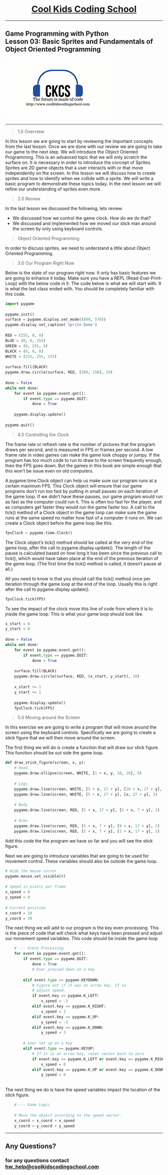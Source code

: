 # <center>**[Cool Kids Coding School](https://www.coolkidscodingschool.com)**</center>
---
## Game Programming with Python<br> Lesson 03: Basic Sprites and Fundamentals of Object Oriented Programming

![alt text][logo]

[logo]: ./images/ckcslogo.png

---

> 1.0 Overview

In this lesson we are going to start by reviewing the important concepts from the last lesson.  Once we are done with our review we are going to take our game to the next step.  We will introduce the Object Oriented Programming.  This is an advanced topic that we will only scratch the surface on.  It is necessary in order to introduce the concept of Sprites.  Sprites are 2D game objects that a user interacts with or that move independently on the screen.  In this lesson we will discuss how to create sprites and how to identify when we collide with a sprite.  We will write a basic program to demonstrate these topics today.  In the next lesson we will refine our understanding of sprites even more.

> 2.0 Review

In the last lesson we discussed the following, lets review.  
+ We discussed how we control the game clock.  How do we do that?
+ We discussed and implemented how we moved our stick man around the screen by only using keyboard controls.

> Object Oriented Programming

In order to discuss sprites, we need to understand a little about Object Oriented Programming.  
> 3.0 Our Program Right Now

Below is the state of our program right now.  It only has basic features we are going to enhance it today.  Make sure you have a REPL (Read-Eval-Print-Loop) with the below code in it.  The code below is what we will start with.  It is what the last class ended with.  You should be completely familiar with this code.

```python
import pygame

pygame.init()
surface = pygame.display.set_mode((800, 570))
pygame.display.set_caption('Sprite Demo')

RED = (255, 0, 0)
BLUE = (0, 0, 255)
GREEN = (0, 255, 0)
BLACK = (0, 0, 0)
WHITE = (255, 255, 255)

surface.fill(BLACK)
pygame.draw.circle(surface, RED, (200, 150), 10)

done = False
while not done:
    for event in pygame.event.get():
        if event.type == pygame.QUIT:
            done = True

    pygame.display.update()

pygame.quit()
```
> 4.0 Controlling the Clock

The frame rate or refresh rate is the number of pictures that the program draws per second, and is measured in FPS or frames per second.  A low frame rate in video games can make the game look choppy or jumpy. If the program has too much code to run to draw to the screen frequently enough, then the FPS goes down. But the games in this book are simple enough that this won’t be issue even on old computers.

A pygame.time.Clock object can help us make sure our program runs at a certain maximum FPS. This Clock object will ensure that our game programs don’t run too fast by putting in small pauses on each iteration of the game loop. If we didn’t have these pauses, our game program would run as fast as the computer could run it. This is often too fast for the player, and as computers get faster they would run the game faster too. A call to the tick() method of a Clock object in the game loop can make sure the game runs at the same speed no matter how fast of a computer it runs on. We can create a Clock object before the game loop like this.

```python
fpsClock = pygame.time.Clock()
```

The Clock object’s tick() method should be called at the very end of the game loop, after the call to pygame.display.update(). The length of the pause is calculated based on how long it has been since the previous call to tick(), which would have taken place at the end of the previous iteration of the game loop. (The first time the tick() method is called, it doesn’t pause at all.) 

All you need to know is that you should call the tick() method once per iteration through the game loop at the end of the loop. Usually this is right after the call to pygame.display.update().

```python
fpsClock.tick(FPS)
```

To see the impact of the clock move this line of code from where it is to jnside the game loop.  This is what your game loop should look like.

```python
x_start = 0
y_start = 0

done = False
while not done:
    for event in pygame.event.get():
        if event.type == pygame.QUIT:
            done = True

    surface.fill(BLACK)
    pygame.draw.circle(surface, RED, (x_start, y_start), 10)

    x_start += 1
    y_start += 1

    pygame.display.update()
    fpsClock.tick(FPS)
```
>5.0 Moving around the Screen

In this exercise we are going to write a program that will move around the screen using the keyboard controls.  Specifically we are going to create a stick figure that we will then move around the screen.  

The first thing we will do is create a function that will draw our stick figure.  This function should be out side the game loop.

```python
def draw_stick_figure(screen, x, y):
    # Head
    pygame.draw.ellipse(screen, WHITE, [1 + x, y, 10, 10], 0)

    # Legs
    pygame.draw.line(screen, WHITE, [5 + x, 17 + y], [10 + x, 27 + y], 2)
    pygame.draw.line(screen, WHITE, [5 + x, 17 + y], [x, 27 + y], 2)

    # Body
    pygame.draw.line(screen, RED, [5 + x, 17 + y], [5 + x, 7 + y], 2)

    # Arms
    pygame.draw.line(screen, RED, [5 + x, 7 + y], [9 + x, 17 + y], 2)
    pygame.draw.line(screen, RED, [5 + x, 7 + y], [1 + x, 17 + y], 2)
```

Add this code the the program we have so far and you will see the stick figure.

Next we are going to introduce variables that are going to be used for movement control.  These variables should also be outside the game loop.


```python
# Hide the mouse cursor
pygame.mouse.set_visible(0)
 
# Speed in pixels per frame
x_speed = 0
y_speed = 0
 
# Current position
x_coord = 10
y_coord = 10
```

The next thing we will add to our program is the key even processing.  This is the piece of code that will check what keys have been pressed and adjust our movement speed variables.  This code should be inside the game loop

```python
    # --- Event Processing
    for event in pygame.event.get():
        if event.type == pygame.QUIT:
            done = True
            # User pressed down on a key
 
        elif event.type == pygame.KEYDOWN:
            # Figure out if it was an arrow key. If so
            # adjust speed.
            if event.key == pygame.K_LEFT:
                x_speed = -3
            elif event.key == pygame.K_RIGHT:
                x_speed = 3
            elif event.key == pygame.K_UP:
                y_speed = -3
            elif event.key == pygame.K_DOWN:
                y_speed = 3
 
        # User let up on a key
        elif event.type == pygame.KEYUP:
            # If it is an arrow key, reset vector back to zero
            if event.key == pygame.K_LEFT or event.key == pygame.K_RIGHT:
                x_speed = 0
            elif event.key == pygame.K_UP or event.key == pygame.K_DOWN:
                y_speed = 0
 
```

The next thing we do is have the speed variables impact the location of the stick figure.

```python
    # --- Game Logic
 
    # Move the object according to the speed vector.
    x_coord = x_coord + x_speed
    y_coord = y_coord + y_speed
 ```

---

## **Any Questions?**

### **for any questions contact hw_help@coolkidscodingschool.com**
